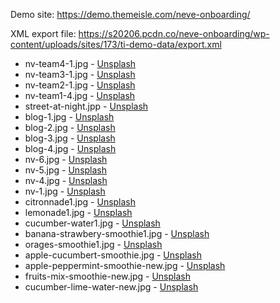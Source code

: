 Demo site: https://demo.themeisle.com/neve-onboarding/

XML export file: https://s20206.pcdn.co/neve-onboarding/wp-content/uploads/sites/173/ti-demo-data/export.xml

* nv-team4-1.jpg                    - [Unsplash](https://mystock.themeisle.com/photo/girl/)
* nv-team3-1.jpg                    - [Unsplash](https://mystock.themeisle.com/photo/thinking-time/)
* nv-team2-1.jpg                    - [Unsplash](https://mystock.themeisle.com/photo/winter-hat/)
* nv-team1-4.jpg                    - [Unsplash](https://mystock.themeisle.com/photo/sun-hat/)
* street-at-night.jpp               - [Unsplash](http://mystock.themeisle.com/photo/street-at-night/)
* blog-1.jpg                        - [Unsplash](https://mystock.themeisle.com/photo/alley-3/)
* blog-2.jpg                        - [Unsplash](https://mystock.themeisle.com/photo/yoga-2/)
* blog-3.jpg                        - [Unsplash](http://mystock.themeisle.com/photo/eating-place/)
* blog-4.jpg                        - [Unsplash](http://mystock.themeisle.com/photo/boats/)
* nv-6.jpg                          - [Unsplash](https://mystock.themeisle.com/photo/devices/)
* nv-5.jpg                          - [Unsplash](https://mystock.themeisle.com/photo/high-seats/)
* nv-4.jpg                          - [Unsplash](https://mystock.themeisle.com/photo/ipad/)
* nv-1.jpg                          - [Unsplash](https://mystock.themeisle.com/photo/path/)
* citronnade1.jpg                   - [Unsplash](https://unsplash.com/photos/AlwIBbFJaX8)
* lemonade1.jpg                     - [Unsplash](https://unsplash.com/photos/_PaXoN4_2s0)
* cucumber-water1.jpg               - [Unsplash](https://unsplash.com/photos/MF6yy22F5rE)
* banana-strawbery-smoothie1.jpg    - [Unsplash](https://unsplash.com/photos/kxW731QLajM)
* orages-smoothie1.jpg              - [Unsplash](https://unsplash.com/photos/ZQAOpiec_JA)
* apple-cucumbert-smoothie.jpg      - [Unsplash](https://unsplash.com/photos/ANm6j173Zvw)
* apple-peppermint-smoothie-new.jpg - [Unsplash](https://unsplash.com/photos/HSKUAXF-LEU)
* fruits-mix-smoothie-new.jpg       - [Unsplash](https://unsplash.com/photos/8yji1QSu58U)
* cucumber-lime-water-new.jpg       - [Unsplash](https://unsplash.com/photos/p5EiqkBYIEE)

